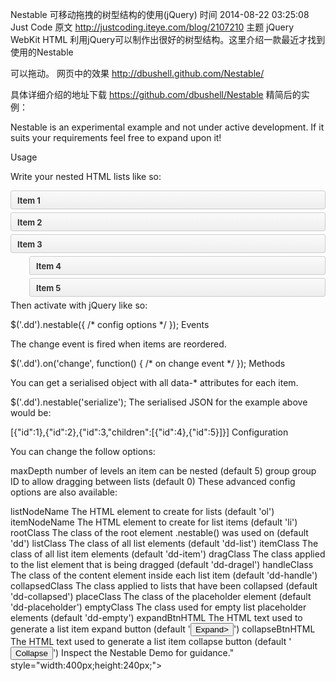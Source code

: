 Nestable 可移动拖拽的树型结构的使用(jQuery)
时间 2014-08-22 03:25:08  Just Code
原文  http://justcoding.iteye.com/blog/2107210
主题 jQuery WebKit HTML
利用jQuery可以制作出很好的树型结构。这里介绍一款最近才找到使用的Nestable

可以拖动。  网页中的效果 http://dbushell.github.com/Nestable/

具体详细介绍的地址下载 https://github.com/dbushell/Nestable
精简后的实例：


<style type="text/css">
/**
 * Nestable
 */

.nestable { position: relative; display: block; margin: 0; padding: 0; max-width: 600px; list-style: none; font-size: 13px; line-height: 20px; }

.dd-list { display: block; position: relative; margin: 0; padding: 0; list-style: none; }
.dd-list .dd-list { padding-left: 30px; }
.dd-collapsed .dd-list { display: none; }

.dd-item,
.dd-empty,
.dd-placeholder { display: block; position: relative; margin: 0; padding: 0; min-height: 20px; font-size: 13px; line-height: 20px; }

.dd-handle { display: block; height: 30px; margin: 5px 0; padding: 5px 10px; color: #333; text-decoration: none; font-weight: bold; border: 1px solid #ccc;
  background: #fafafa;
  background: -webkit-linear-gradient(top, #fafafa 0%, #eee 100%);
  background:	-moz-linear-gradient(top, #fafafa 0%, #eee 100%);
  background:		 linear-gradient(top, #fafafa 0%, #eee 100%);
  -webkit-border-radius: 3px;
      border-radius: 3px;
  box-sizing: border-box; -moz-box-sizing: border-box;
}
.dd-handle:hover { color: #2ea8e5; background: #fff; }

.dd-item > button { display: block; position: relative; cursor: pointer; float: left; width: 25px; height: 20px; margin: 5px 0; padding: 0; text-indent: 100%; white-space: nowrap; overflow: hidden; border: 0; background: transparent; font-size: 12px; line-height: 1; text-align: center; font-weight: bold; }
.dd-item > button:before { content: '+'; display: block; position: absolute; width: 100%; text-align: center; text-indent: 0; }
.dd-item > button[data-action="collapse"]:before { content: '-'; }

.dd-placeholder,
.dd-empty { margin: 5px 0; padding: 0; min-height: 30px; background: #f2fbff; border: 1px dashed #b6bcbf; box-sizing: border-box; -moz-box-sizing: border-box; }
.dd-empty { border: 1px dashed #bbb; min-height: 100px; background-color: #e5e5e5;
  background-image: -webkit-linear-gradient(45deg, #fff 25%, transparent 25%, transparent 75%, #fff 75%, #fff),
            -webkit-linear-gradient(45deg, #fff 25%, transparent 25%, transparent 75%, #fff 75%, #fff);
  background-image:	-moz-linear-gradient(45deg, #fff 25%, transparent 25%, transparent 75%, #fff 75%, #fff),
             -moz-linear-gradient(45deg, #fff 25%, transparent 25%, transparent 75%, #fff 75%, #fff);
  background-image:		 linear-gradient(45deg, #fff 25%, transparent 25%, transparent 75%, #fff 75%, #fff),
                linear-gradient(45deg, #fff 25%, transparent 25%, transparent 75%, #fff 75%, #fff);
  background-size: 60px 60px;
  background-position: 0 0, 30px 30px;
}

.dd-dragel { position: absolute; pointer-events: none; z-index: 9999; }
.dd-dragel > .dd-item .dd-handle { margin-top: 0; }
.dd-dragel .dd-handle {
  -webkit-box-shadow: 2px 4px 6px 0 rgba(0,0,0,.1);
      box-shadow: 2px 4px 6px 0 rgba(0,0,0,.1);
}

  </style>
<script src="http://ajax.googleapis.com/ajax/libs/jquery/1.7.2/jquery.min.js"></script>
<script src="jquery.nestable.js"></script>
Nestable is an experimental example and not under active development. If it suits your requirements feel free to expand upon it!

Usage

Write your nested HTML lists like so:

<div class="dd">
    <ol class="dd-list">
        <li class="dd-item" data-id="1">
            <div class="dd-handle">Item 1</div>
        </li>
        <li class="dd-item" data-id="2">
            <div class="dd-handle">Item 2</div>
        </li>
        <li class="dd-item" data-id="3">
            <div class="dd-handle">Item 3</div>
            <ol class="dd-list">
                <li class="dd-item" data-id="4">
                    <div class="dd-handle">Item 4</div>
                </li>
                <li class="dd-item" data-id="5">
                    <div class="dd-handle">Item 5</div>
                </li>
            </ol>
        </li>
    </ol>
</div>
Then activate with jQuery like so:

$('.dd').nestable({ /* config options */ });
Events

The change event is fired when items are reordered.

$('.dd').on('change', function() {
    /* on change event */
});
Methods

You can get a serialised object with all data-* attributes for each item.

$('.dd').nestable('serialize');
The serialised JSON for the example above would be:

[{"id":1},{"id":2},{"id":3,"children":[{"id":4},{"id":5}]}]
Configuration

You can change the follow options:

maxDepth number of levels an item can be nested (default 5)
group group ID to allow dragging between lists (default 0)
These advanced config options are also available:

listNodeName The HTML element to create for lists (default 'ol')
itemNodeName The HTML element to create for list items (default 'li')
rootClass The class of the root element .nestable() was used on (default 'dd')
listClass The class of all list elements (default 'dd-list')
itemClass The class of all list item elements (default 'dd-item')
dragClass The class applied to the list element that is being dragged (default 'dd-dragel')
handleClass The class of the content element inside each list item (default 'dd-handle')
collapsedClass The class applied to lists that have been collapsed (default 'dd-collapsed')
placeClass The class of the placeholder element (default 'dd-placeholder')
emptyClass The class used for empty list placeholder elements (default 'dd-empty')
expandBtnHTML The HTML text used to generate a list item expand button (default '<button data-action="expand">Expand></button>')
collapseBtnHTML The HTML text used to generate a list item collapse button (default '<button data-action="collapse">Collapse</button>')
Inspect the Nestable Demo for guidance." style="width:400px;height:240px;"></textarea>